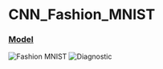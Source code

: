 # CNN_Fashion_MNIST

### [Model](Model.ipynb)

![Fashion MNIST](https://3qeqpr26caki16dnhd19sv6by6v-wpengine.netdna-ssl.com/wp-content/uploads/2019/02/Plot-of-a-Subset-of-Images-from-the-Fashion-MNIST-Dataset-1024x768.png)
![Diagnostic](https://3qeqpr26caki16dnhd19sv6by6v-wpengine.netdna-ssl.com/wp-content/uploads/2019/02/Loss-and-Accuracy-Learning-Curves-for-the-Baseline-Model-on-the-Fashion-MNIST-Dataset-During-k-Fold-Cross-Validation-1024x768.png)
